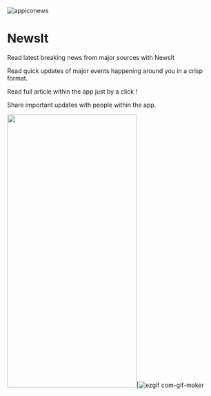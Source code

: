 ![appiconews](https://user-images.githubusercontent.com/55880923/118514630-49e6dd00-b752-11eb-929a-47d5782cc53e.png)

# NewsIt

Read latest breaking news from major sources with NewsIt

Read quick updates of major events happening around you in a crisp format.

Read full article within the app just by a click !

Share important updates with people within the app.

<img src="https://user-images.githubusercontent.com/55880923/118515368-f45f0000-b752-11eb-9569-e9f2e05b6c65.jpg" width="300" height="634">|![ezgif com-gif-maker](https://user-images.githubusercontent.com/55880923/118514000-cd53fe80-b751-11eb-95ad-e6b12e5e43bb.gif)
